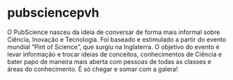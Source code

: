# pubsciencepvh

O PubScience nasceu da ideia de conversar de forma mais informal sobre Ciência,
Inovação e Tecnologia. Foi baseado e estimulado a partir do evento mundial “Pint of Science”,
que surgiu na Inglaterra. O objetivo do evento é levar informação e trocar ideias de conceitos,
conhecimentos de Ciência e bater papo de maneira mais aberta com pessoas de todas as classes e 
áreas do conhecimento. É só chegar e somar com a galera!
